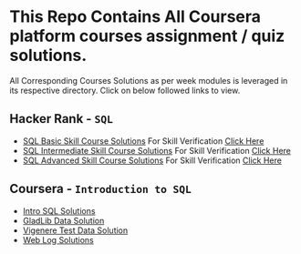 # This Repo Contains All Coursera platform courses assignment / quiz solutions.
All Corresponding Courses Solutions as per week modules is leveraged in its respective directory. Click on below followed links to view.

## Hacker Rank - `SQL`
- [SQL Basic Skill Course Solutions](https://github.com/Surya-827/Coursera_Solutions/tree/master/HackerRank-SQL-Basic-Skill-Certificate) For Skill Verification [Click Here](https://www.hackerrank.com/skills-verification/sql_basic)
- [SQL Intermediate Skill Course Solutions](https://github.com/Surya-827/Coursera_Solutions/tree/master/HackerRank-SQL-Intermediate-Skill-Certificate) For Skill Verification [Click Here](https://www.hackerrank.com/skills-verification/sql_intermediate)
- [SQL Advanced Skill Course Solutions](https://github.com/Surya-827/Coursera_Solutions/tree/master/HackerRank-SQL-Advanced-Skill-Certificate) For Skill Verification [Click Here](https://www.hackerrank.com/skills-verification/sql_advanced)

## Coursera - `Introduction to SQL`
- [Intro SQL Solutions](https://github.com/Surya-827/Coursera_Solutions/tree/master/Coursera-Introduction-to-SQL-assignment-master)
- [GladLib Data Solution](https://github.com/Surya-827/Coursera_Solutions/tree/master/GladLibData)
- [Vigenere Test Data Solution](https://github.com/Surya-827/Coursera_Solutions/tree/master/VigenereTestData)
- [Web Log Solutions](https://github.com/Surya-827/Coursera_Solutions/tree/master/weblog)
